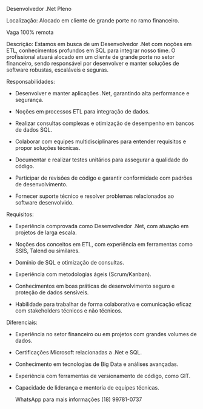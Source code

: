 Desenvolvedor .Net Pleno

Localização: Alocado em cliente de grande porte no ramo financeiro.

Vaga 100% remota

Descrição:
Estamos em busca de um Desenvolvedor .Net com noções em ETL, conhecimentos profundos em SQL para integrar nosso time. O profissional atuará alocado em um cliente de grande porte no setor financeiro, sendo responsável por desenvolver e manter soluções de software robustas, escaláveis e seguras.

Responsabilidades:

- Desenvolver e manter aplicações .Net, garantindo alta performance e segurança.

- Noções em processos ETL para integração de dados.

- Realizar consultas complexas e otimização de desempenho em bancos de dados SQL.

- Colaborar com equipes multidisciplinares para entender requisitos e propor soluções técnicas.

- Documentar e realizar testes unitários para assegurar a qualidade do código.

- Participar de revisões de código e garantir conformidade com padrões de desenvolvimento.

- Fornecer suporte técnico e resolver problemas relacionados ao software desenvolvido.

Requisitos:

- Experiência comprovada como Desenvolvedor .Net, com atuação em projetos de larga escala.

- Noções dos conceitos em ETL, com experiência em ferramentas como SSIS, Talend ou similares.

- Domínio de SQL e otimização de consultas.

- Experiência com metodologias ágeis (Scrum/Kanban).

- Conhecimentos em boas práticas de desenvolvimento seguro e proteção de dados sensíveis.

- Habilidade para trabalhar de forma colaborativa e comunicação eficaz com stakeholders técnicos e não técnicos.

Diferenciais:

- Experiência no setor financeiro ou em projetos com grandes volumes de dados.

- Certificações Microsoft relacionadas a .Net e SQL.

- Conhecimento em tecnologias de Big Data e análises avançadas.

- Experiência com ferramentas de versionamento de código, como GIT.

- Capacidade de liderança e mentoria de equipes técnicas.

  WhatsApp para mais informações (18) 99781-0737
